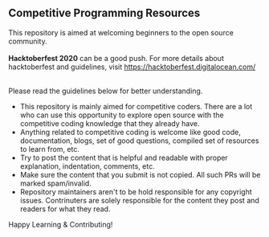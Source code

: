 ## Competitive Programming Resources

This repository is aimed at welcoming beginners to the open source community. 
<br><br>
<b>Hacktoberfest 2020</b> can be a good push. For more details about hacktoberfest and guidelines, visit https://hacktoberfest.digitalocean.com/
<br><br>

Please read the guidelines below for better understanding.

* This repository is mainly aimed for competitive coders. There are a lot who can use this opportunity to explore open source with the competitive coding knowledge that they already have.
* Anything related to competitive coding is welcome like good code, documentation, blogs, set of good questions, compiled set of resources to learn from, etc.
* Try to post the content that is helpful and readable with proper explanation, indentation, comments, etc.
* Make sure the content that you submit is not copied. All such PRs will be marked spam/invalid.
* Repository maintainers aren't to be hold responsible for any copyright issues. Contrinuters are solely responsible for the content they post and readers for what they read.


Happy Learning & Contributing!
